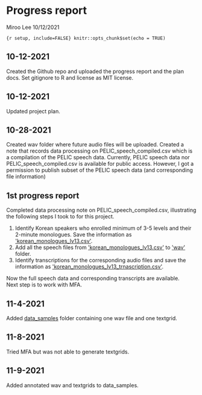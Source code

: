Progress report
================
Miroo Lee
10/12/2021

`{r setup, include=FALSE} knitr::opts_chunk$set(echo = TRUE)`

## 10-12-2021

Created the Github repo and uploaded the progress report and the plan docs. Set gitignore to R and license as MIT license.

## 10-12-2021

Updated project plan.

## 10-28-2021

Created wav folder where future audio files will be uploaded. Created a note that records data processing on PELIC\_speech\_compiled.csv which is a compilation of the PELIC speech data. Currently, PELIC speech data nor PELIC\_speech\_compiled.csv is available for public access. However, I got a permission to publish subset of the PELIC speech data (and corresponding file information)

## 1st progress report

Completed data processing note on PELIC\_speech\_compiled.csv, illustrating the following steps I took to for this project.  
1. Identify Korean speakers who enrolled minimum of 3-5 levels and their 2-minute monologues. Save the information as ['korean_monologues_lv13.csv'](korean_monologues_lv13.csv).  
2. Add all the speech files from ['korean_monologues_lv13.csv'](korean_monologues_lv13.csv) to ['wav'](wav/) folder.  
3. Identify transcriptions for the corresponding audio files and save the information as ['korean_monologues_lv13_trnascription.csv'](korean_monologues_lv13_transcriptions.csv).

Now the full speech data and corresponding transcripts are available.  
Next step is to work with MFA.  

## 11-4-2021

Added [data_samples](data_samples) folder containing one wav file and one textgrid.

## 11-8-2021

Tried MFA but was not able to generate textgrids. 

## 11-9-2021

Added annotated wav and textgrids to data_samples.